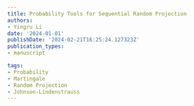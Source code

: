 ```yaml
---
title: Probability Tools for Sequential Random Projection
authors:
- Yingru Li
date: '2024-01-01'
publishDate: '2024-02-21T16:25:24.127323Z'
publication_types:
- manuscript

tags:
- Probability
- Martingale
- Random Projection
- Johnson-Lindenstrauss
---
```

